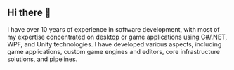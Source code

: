 ## Hi there 👋

I have over 10 years of experience in software development, with most of my expertise concentrated on desktop or game applications using C#/.NET,
WPF, and Unity technologies. I have developed various aspects, including game applications, custom game engines and editors, core infrastructure solutions, and pipelines.
